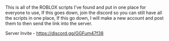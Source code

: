 This is all of the ROBLOX scripts I've found and put in one place for everyone to use, If this goes down, join the
discord so you can still have all the scripts in one place, If this go down, I will make a new account and post them to
then send the link into the server.

Server Invite - https://discord.gg/GGFum47f38
